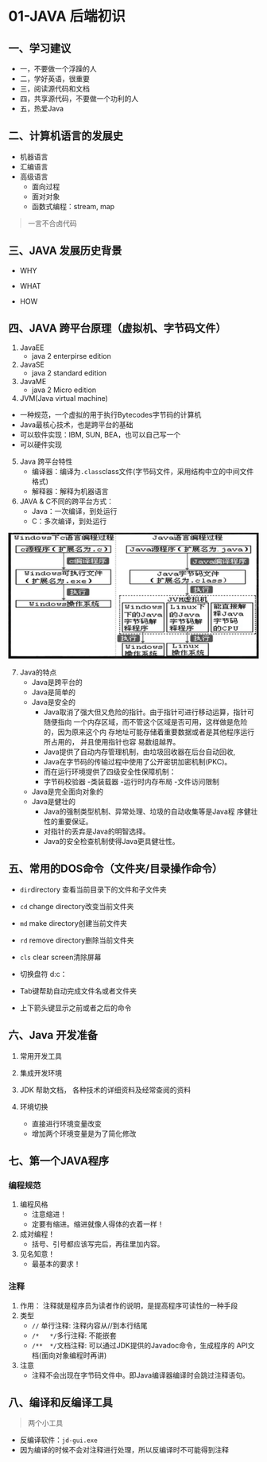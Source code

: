 # 01-JAVA 后端初识

## 一、学习建议
- 一，不要做一个浮躁的人
- 二，学好英语，很重要
- 三，阅读源代码和文档
- 四，共享源代码，不要做一个功利的人
- 五，热爱Java

## 二、计算机语言的发展史

- 机器语言
- 汇编语言
- 高级语言
    - 面向过程
    - 面对对象
    - 函数式编程：stream, map


> 一言不合卤代码

## 三、JAVA 发展历史背景

- WHY

- WHAT

- HOW

## 四、JAVA 跨平台原理（虚拟机、字节码文件）


1. JavaEE
    - java 2 enterpirse edition
2. JavaSE
    - java 2 standard edition
3. JavaME
    - java 2 Micro edition
4. JVM(Java virtual machine)
- 一种规范，一个虚拟的用于执行Bytecodes字节码的计算机
- Java最核心技术，也是跨平台的基础
- 可以软件实现：IBM, SUN, BEA，也可以自己写一个
- 可以硬件实现

5. Java 跨平台特性
    - 编译器：编译为`.class`class文件(字节码文件，采用结构中立的中间文件格式)
    - 解释器：解释为机器语言
6. JAVA & C不同的跨平台方式：
    - Java：一次编译，到处运行
    - C：多次编译，到处运行

![425fa6b56aafbb87730d06ee79756717.png](_resource/01-Java%E5%90%8E%E7%AB%AF%E5%88%9D%E8%AF%86/6138fb972a5742d6a4561ca4bda6af3b.png)



7. Java的特点
    - Java是跨平台的
    -  Java是简单的 
    - Java是安全的
        - Java取消了强大但又危险的指针。由于指针可进行移动运算，指针可随便指向
            一个内存区域，而不管这个区域是否可用，这样做是危险的，因为原来这个内
            存地址可能存储着重要数据或者是其他程序运行所占用的， 并且使用指针也容
            易数组越界。
        - Java提供了自动内存管理机制，由垃圾回收器在后台自动回收, 
        - Java在字节码的传输过程中使用了公开密钥加密机制(PKC)。
        - 而在运行环境提供了四级安全性保障机制：
        - 字节码校验器 -类装载器 -运行时内存布局 -文件访问限制
    - Java是完全面向对象的
    - Java是健壮的
        - Java的强制类型机制、异常处理、垃圾的自动收集等是Java程
            序健壮性的重要保证。
        - 对指针的丢弃是Java的明智选择。
        - Java的安全检查机制使得Java更具健壮性。



## 五、常用的DOS命令（文件夹/目录操作命令）

- `dir`directory 查看当前目录下的文件和子文件夹
- `cd` change directory改变当前文件夹
- `md` make directory创建当前文件夹
- `rd` remove directory删除当前文件夹
- `cls` clear screen清除屏幕

- 切换盘符 d:c：
- Tab键帮助自动完成文件名或者文件夹
- 上下箭头键显示之前或者之后的命令



## 六、Java 开发准备

1. 常用开发工具
2. 集成开发环境
3. JDK 帮助文档， 各种技术的详细资料及经常查阅的资料

4. 环境切换

    - 直接进行环境变量改变
    - 增加两个环境变量是为了简化修改


## 七、第一个JAVA程序

### 编程规范
1. 编程风格
	- 注意缩进！
	- 定要有缩进。缩进就像人得体的衣着一样！
2. 成对编程！
	- 括号、引号都应该写完后，再往里加内容。
3. 见名知意！
	- 最基本的要求！

### 注释

1. 作用： 注释就是程序员为读者作的说明，是提高程序可读性的一种手段
2. 类型
    - `//` 单行注释: 注释内容从//到本行结尾
    - `/*   */`多行注释: 不能嵌套
    - `/**  */`文档注释: 可以通过JDK提供的Javadoc命令，生成程序的
        API文档(面向对象编程时再讲)
3. 注意
    - 注释不会出现在字节码文件中。即Java编译器编译时会跳过注释语句。



## 八、编译和反编译工具

> 两个小工具

- 反编译软件：`jd-gui.exe`
- 因为编译的时候不会对注释进行处理，所以反编译时不可能得到注释